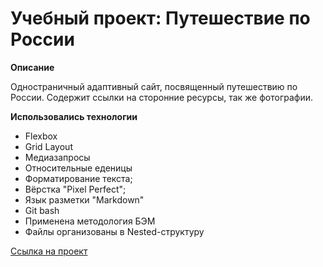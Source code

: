 # Учебный проект: Путешествие по России

**Описание**

  Одностраничный адаптивный сайт, посвященный путешествию по России. Содержит ссылки
на сторонние ресурсы, так же фотографии.

**Использовались технологии**
* Flexbox
* Grid Layout
* Медиазапросы
* Относительные еденицы
* Форматирование текста;
* Вёрстка "Pixel Perfect";
* Язык разметки "Markdown"
* Git bash
* Применена методология БЭМ
* Файлы организованы в Nested-структуру

[Ссылка на проект](https://alexandr-ilin.github.io/russian-travel/index.html "Учебная работа №3")
